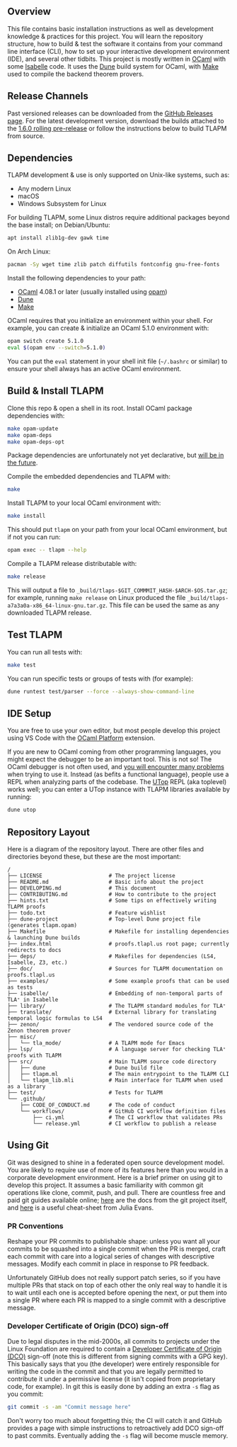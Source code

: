 Overview
--------
This file contains basic installation instructions as well as development knowledge & practices for this project.
You will learn the repository structure, how to build & test the software it contains from your command line interface (CLI), how to set up your interactive development environment (IDE), and several other tidbits.
This project is mostly written in [OCaml](https://ocaml.org/) with some [Isabelle](https://isabelle.in.tum.de/) code.
It uses the [Dune](https://dune.build/) build system for OCaml, with [Make](https://www.gnu.org/software/make/) used to compile the backend theorem provers.

Release Channels
----------------
Past versioned releases can be downloaded from the [GitHub Releases page](https://github.com/tlaplus/tlapm/releases).
For the latest development version, download the builds attached to the [1.6.0 rolling pre-release](https://github.com/tlaplus/tlapm/releases/tag/1.6.0-pre) or follow the instructions below to build TLAPM from source.

Dependencies
------------
TLAPM development & use is only supported on Unix-like systems, such as:
* Any modern Linux
* macOS
* Windows Subsystem for Linux

For building TLAPM, some Linux distros require additional packages beyond the base install; on Debian/Ubuntu:
```sh
apt install zlib1g-dev gawk time
```
On Arch Linux:
```sh
pacman -Sy wget time zlib patch diffutils fontconfig gnu-free-fonts
```
Install the following dependencies to your path:
* [OCaml](https://ocaml.org/install) 4.08.1 or later (usually installed using [opam](https://opam.ocaml.org/))
* [Dune](https://dune.build/install)
* [Make](https://www.gnu.org/software/make/)

OCaml requires that you initialize an environment within your shell.
For example, you can create & initialize an OCaml 5.1.0 environment with:
```sh
opam switch create 5.1.0
eval $(opam env --switch=5.1.0)
```
You can put the `eval` statement in your shell init file (`~/.bashrc` or similar) to ensure your shell always has an active OCaml environment.

Build & Install TLAPM
---------------------
Clone this repo & open a shell in its root.
Install OCaml package dependencies with:
```sh
make opam-update
make opam-deps
make opam-deps-opt
```
Package dependencies are unfortunately not yet declarative, but [will be in the future](https://github.com/tlaplus/tlapm/issues/158#issuecomment-2455455589).

Compile the embedded dependencies and TLAPM with:
```sh
make
```
Install TLAPM to your local OCaml environment with:
```sh
make install
```
This should put `tlapm` on your path from your local OCaml environment, but if not you can run:
```sh
opam exec -- tlapm --help
```
Compile a TLAPM release distributable with:
```sh
make release
```
This will output a file to `_build/tlaps-$GIT_COMMMIT_HASH-$ARCH-$OS.tar.gz`; for example, running `make release` on Linux produced the file `_build/tlaps-a7a3a0a-x86_64-linux-gnu.tar.gz`.
This file can be used the same as any downloaded TLAPM release.

Test TLAPM
----------
You can run all tests with:
```sh
make test
```
You can run specific tests or groups of tests with (for example):
```sh
dune runtest test/parser --force --always-show-command-line
```

IDE Setup
---------
You are free to use your own editor, but most people develop this project using VS Code with the [OCaml Platform](https://github.com/ocamllabs/vscode-ocaml-platform) extension.

If you are new to OCaml coming from other programming languages, you might expect the debugger to be an important tool.
This is not so!
The OCaml debugger is not often used, and [you will encounter many problems](https://github.com/tlaplus/tlapm/discussions/143#discussioncomment-10277989) when trying to use it.
Instead (as befits a functional language), people use a REPL when analyzing parts of the codebase.
The [UTop](https://opam.ocaml.org/blog/about-utop/) REPL (aka toplevel) works well; you can enter a UTop instance with TLAPM libraries available by running:
```sh
dune utop
```

Repository Layout
-----------------
Here is a diagram of the repository layout.
There are other files and directories beyond these, but these are the most important:
```
/
├── LICENSE                     # The project license
├── README.md                   # Basic info about the project
├── DEVELOPING.md               # This document
├── CONTRIBUTING.md             # How to contribute to the project
├── hints.txt                   # Some tips on effectively writing TLAPM proofs
├── todo.txt                    # Feature wishlist
├── dune-project                # Top-level Dune project file (generates tlapm.opam)
├── Makefile                    # Makefile for installing dependencies & launching Dune builds
├── index.html                  # proofs.tlapl.us root page; currently redirects to docs
├── deps/                       # Makefiles for dependencies (LS4, Isabelle, Z3, etc.)
├── doc/                        # Sources for TLAPM documentation on proofs.tlapl.us
├── examples/                   # Some example proofs that can be used as tests
├── isabelle/                   # Embedding of non-temporal parts of TLA⁺ in Isabelle
├── library/                    # The TLAPM standard modules for TLA⁺
├── translate/                  # External library for translating temporal logic formulas to LS4
├── zenon/                      # The vendored source code of the Zenon theorem prover
├── misc/
│   └── tla_mode/               # A TLAPM mode for Emacs
├── lsp/                        # A language server for checking TLA⁺ proofs with TLAPM
├── src/                        # Main TLAPM source code directory
│   ├── dune                    # Dune build file
│   ├── tlapm.ml                # The main entrypoint to the TLAPM CLI
│   └── tlapm_lib.mli           # Main interface for TLAPM when used as a library
├── test/                       # Tests for TLAPM
└── .github/
    ├── CODE_OF_CONDUCT.md      # The code of conduct
    └── workflows/              # GitHub CI workflow definition files
        ├── ci.yml              # The CI workflow that validates PRs
        └── release.yml         # CI workflow to publish a release
```

Using Git
---------

Git was designed to shine in a federated open source development model.
You are likely to require use of more of its features here than you would in a corporate development environment.
Here is a brief primer on using git to develop this project.
It assumes a basic familiarity with common git operations like clone, commit, push, and pull.
There are countless free and paid git guides available online; [here](https://www.git-scm.com/doc) are the docs from the git project itself, and [here](https://wizardzines.com/git-cheat-sheet.pdf) is a useful cheat-sheet from Julia Evans.

### PR Conventions

Reshape your PR commits to publishable shape: unless you want all your commits to be squashed into a single commit when the PR is merged, craft each commit with care into a logical series of changes with descriptive messages.
Modify each commit in place in response to PR feedback.

Unfortunately GitHub does not really support patch series, so if you have multiple PRs that stack on top of each other the only real way to handle it is to wait until each one is accepted before opening the next, or put them into a single PR where each PR is mapped to a single commit with a descriptive message.

### Developer Certificate of Origin (DCO) sign-off

Due to legal disputes in the mid-2000s, all commits to projects under the Linux Foundation are required to contain a [Developer Certificate of Origin (DCO)](https://en.wikipedia.org/wiki/Developer_Certificate_of_Origin) sign-off (note this is different from signing commits with a GPG key).
This basically says that you (the developer) were entirely responsible for writing the code in the commit and that you are legally permitted to contribute it under a permissive license (it isn't copied from proprietary code, for example).
In git this is easily done by adding an extra `-s` flag as you commit:
```bash
git commit -s -am "Commit message here"
```
Don't worry too much about forgetting this; the CI will catch it and GitHub provides a page with simple instructions to retroactively add DCO sign-off to past commits.
Eventually adding the `-s` flag will become muscle memory.

